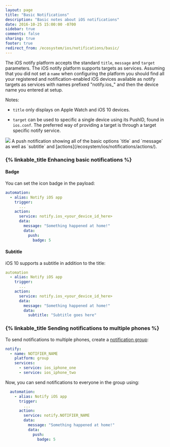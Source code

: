 ```yaml
---
layout: page
title: "Basic Notifications"
description: "Basic notes about iOS notifications"
date: 2016-10-25 15:00:00 -0700
sidebar: true
comments: false
sharing: true
footer: true
redirect_from: /ecosystem/ios/notifications/basic/
---
```


The iOS notify platform accepts the standard `title`, `message` and `target` parameters. The iOS notify platform supports targets as services. Assuming that you did not set a `name` when configuring the platform you should find all your registered and notification-enabled iOS devices available as notify targets as services with names prefixed "notify.ios_" and then the device name you entered at setup.

Notes:

* `title` only displays on Apple Watch and iOS 10 devices.

* `target` can be used to specific a single device using its PushID, found in `ios.conf`. The preferred way of providing a target is through a target specific notify service.

<p class='img'>
  <img src='/images/ios/example.png' />
  A push notification showing all of the basic options `title` and `message` as well as `subtitle` and [actions](/ecosystem/ios/notifications/actions/).
</p>

### {% linkable_title Enhancing basic notifications %}

#### Badge
You can set the icon badge in the payload:

```yaml
automation:
  - alias: Notify iOS app
    trigger:
      ...
    action:
      service: notify.ios_<your_device_id_here>
      data:
        message: "Something happened at home!"
        data:
          push:
            badge: 5
```

#### Subtitle
iOS 10 supports a subtitle in addition to the title:

```yaml
automation
  - alias: Notify iOS app
    trigger:
      ...
    action:
      service: notify.ios_<your_device_id_here>
      data:
        message: "Something happened at home!"
        data:
          subtitle: "Subtitle goes here"
```

### {% linkable_title Sending notifications to multiple phones %}
To send notifications to multiple phones, create a [notification group](/components/notify.group/):
```yaml
notify:
  - name: NOTIFIER_NAME
    platform: group
    services:
      - service: ios_iphone_one
      - service: ios_iphone_two
```
Now, you can send notifications to everyone in the group using:
```yaml
  automation:
    - alias: Notify iOS app
      trigger:
        ...
      action:
        service: notify.NOTIFIER_NAME
        data:
          message: "Something happened at home!"
          data:
            push:
              badge: 5
```
